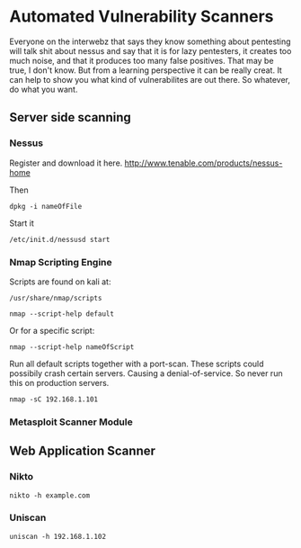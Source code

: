 # Automated Vulnerability Scanners

Everyone on the interwebz that says they know something about pentesting will talk shit about nessus and say that it is for lazy pentesters, it creates too much noise, and that it produces too many false positives. That may be true, I don't know. But from a learning perspective it can be really creat. It can help to show you what kind of vulnerabilites are out there. So whatever, do what you want. 

## Server side scanning

### Nessus

Register and download it here.
http://www.tenable.com/products/nessus-home

Then
```
dpkg -i nameOfFile
```

Start it
```
/etc/init.d/nessusd start
```

### Nmap Scripting Engine


Scripts are found on kali at:

```
/usr/share/nmap/scripts
```

```
nmap --script-help default
```

Or for a specific script:

```
nmap --script-help nameOfScript
```

Run all default scripts together with a port-scan. These scripts could possibily crash certain servers. Causing a denial-of-service. So never run this on production servers.
```
nmap -sC 192.168.1.101
```


### Metasploit Scanner Module


## Web Application Scanner

###  Nikto

```
nikto -h example.com
```

### Uniscan


```
uniscan -h 192.168.1.102
```